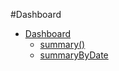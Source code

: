 #Dashboard

* [Dashboard](#/test/Dashboard.md)
  * [summary()](#summary)
  * [summaryByDate](#summaryByDate)
